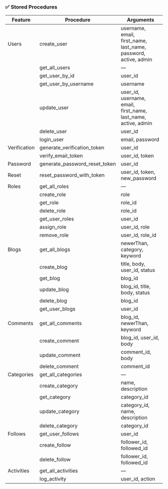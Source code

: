 ### ✅ Stored Procedures

| Feature     | Procedure                       | Arguments |
|-------------|----------------------------------|-----------|
| Users       | create_user                     | username, email, first_name, last_name, password, active, admin |
|             | get_all_users                   | —         |
|             | get_user_by_id                  | user_id   |
|             | get_user_by_username            | username  |
|             | update_user                     | user_id, username, email, first_name, last_name, active, admin |
|             | delete_user                     | user_id   |
|             | login_user                      | email, password |
| Verification| generate_verification_token     | user_id   |
|             | verify_email_token              | user_id, token |
| Password    | generate_password_reset_token   | user_id   |
| Reset       | reset_password_with_token       | user_id, token, new_password |
| Roles       | get_all_roles                   | —         |
|             | create_role                     | role      |
|             | get_role                        | role_id   |
|             | delete_role                     | role_id   |
|             | get_user_roles                  | user_id   |
|             | assign_role                     | user_id, role |
|             | remove_role                     | user_id, role_id |
| Blogs       | get_all_blogs                   | newerThan, category, keyword |
|             | create_blog                     | title, body, user_id, status |
|             | get_blog                        | blog_id   |
|             | update_blog                     | blog_id, title, body, status |
|             | delete_blog                     | blog_id   |
|             | get_user_blogs                  | user_id   |
| Comments    | get_all_comments                | blog_id, newerThan, keyword |
|             | create_comment                  | blog_id, user_id, body |
|             | update_comment                  | comment_id, body |
|             | delete_comment                  | comment_id |
| Categories  | get_all_categories              | —         |
|             | create_category                 | name, description |
|             | get_category                    | category_id |
|             | update_category                 | category_id, name, description |
|             | delete_category                 | category_id |
| Follows     | get_user_follows                | user_id   |
|             | create_follow                   | follower_id, followed_id |
|             | delete_follow                   | follower_id, followed_id |
| Activities  | get_all_activities              | —         |
|             | log_activity                    | user_id, action |
